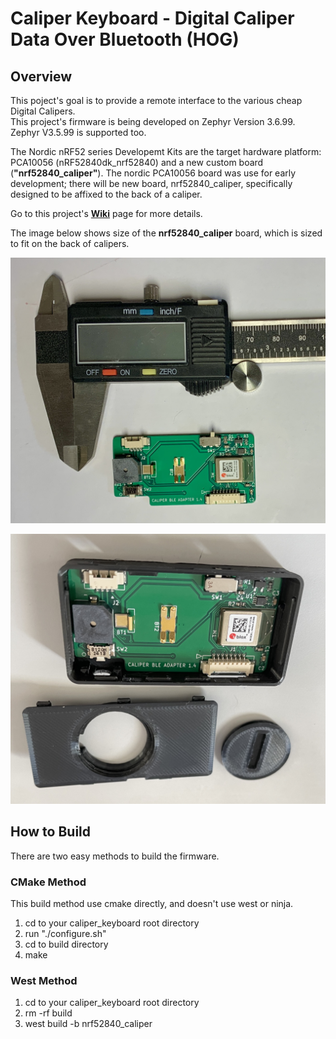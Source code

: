 # Caliper Keyboard - Digital Caliper Data Over Bluetooth (HOG)

## Overview
This poject's goal is to provide a remote interface to the various cheap Digital Calipers.  
This project's firmware is being developed on Zephyr Version 3.6.99.  Zephyr V3.5.99 is supported too.

The Nordic nRF52 series Developemt Kits are the target hardware platform: PCA10056 (nRF52840dk_nrf52840) and a new custom board (**"nrf52840_caliper"**).
The nordic PCA10056 board was use for early development; there will be new board, nrf52840_caliper, specifically designed to be affixed to the back of a caliper.

Go to this project's [**Wiki**](https://github.com/foldedtoad/caliper_keyboard/wiki) page for more details.  

The image below shows size of the  **nrf52840_caliper** board, which is sized to fit on the back of calipers.  

![here](https://github.com/foldedtoad/caliper_keyboard/blob/master/images/Caliper_board.jpg)

![here](https://github.com/foldedtoad/caliper_keyboard/blob/master/images/caliper_board_w_case.JPEG)


## How to Build
There are two easy methods to build the firmware.

### CMake Method
This build method use cmake directly, and doesn't use west or ninja.
1) cd to your caliper_keyboard root directory
2) run "./configure.sh"
3) cd to build directory
4) make

### West Method
1) cd to your caliper_keyboard root directory
2) rm -rf build
3) west build -b nrf52840_caliper
